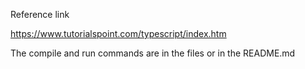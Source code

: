 Reference link

https://www.tutorialspoint.com/typescript/index.htm

The compile and run commands are in the files or in the README.md
